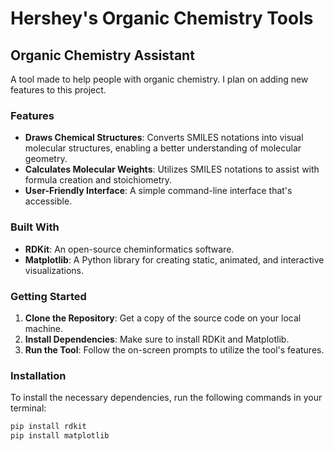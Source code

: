 # Hershey's Organic Chemistry Tools 

## Organic Chemistry Assistant 
A tool made to help people with organic chemistry. I plan on adding new features to this project.

### Features
- **Draws Chemical Structures**: Converts SMILES notations into visual molecular structures, enabling a better understanding of molecular geometry.
- **Calculates Molecular Weights**: Utilizes SMILES notations to assist with formula creation and stoichiometry.
- **User-Friendly Interface**: A simple command-line interface that's accessible.

### Built With
- **RDKit**: An open-source cheminformatics software.
- **Matplotlib**: A Python library for creating static, animated, and interactive visualizations.

### Getting Started
1. **Clone the Repository**: Get a copy of the source code on your local machine.
2. **Install Dependencies**: Make sure to install RDKit and Matplotlib.
3. **Run the Tool**: Follow the on-screen prompts to utilize the tool's features.

### Installation

To install the necessary dependencies, run the following commands in your terminal:

```bash
pip install rdkit
pip install matplotlib


